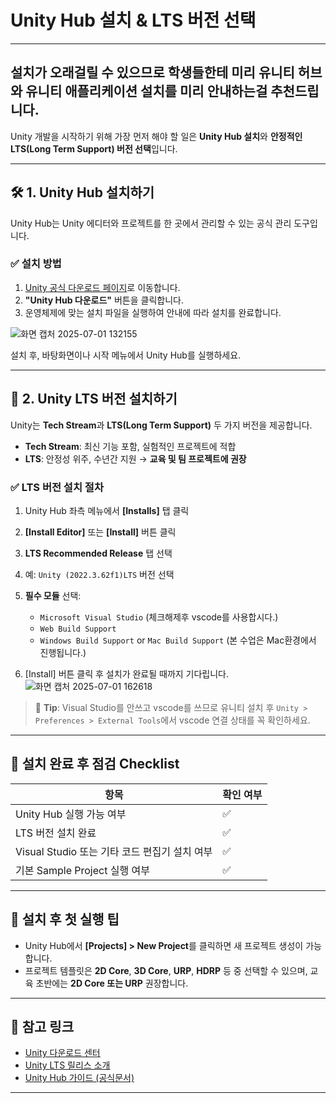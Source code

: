 # Unity Hub 설치 & LTS 버전 선택
---
설치가 오래걸릴 수 있으므로 학생들한테 미리 유니티 허브와 유니티 애플리케이션 설치를 미리 안내하는걸 추천드립니다.
---
Unity 개발을 시작하기 위해 가장 먼저 해야 할 일은 **Unity Hub 설치**와 **안정적인 LTS(Long Term Support) 버전 선택**입니다.

---

## 🛠️ 1. Unity Hub 설치하기

Unity Hub는 Unity 에디터와 프로젝트를 한 곳에서 관리할 수 있는 공식 관리 도구입니다.

### ✅ 설치 방법

1. [Unity 공식 다운로드 페이지](https://unity.com/download)로 이동합니다.
2. **"Unity Hub 다운로드"** 버튼을 클릭합니다.
3. 운영체제에 맞는 설치 파일을 실행하여 안내에 따라 설치를 완료합니다.

![화면 캡처 2025-07-01 132155](https://github.com/user-attachments/assets/eba44ee2-3ec5-46b9-9331-5d292374e8a5)

설치 후, 바탕화면이나 시작 메뉴에서 Unity Hub를 실행하세요.

---

## 🧩 2. Unity LTS 버전 설치하기

Unity는 **Tech Stream**과 **LTS(Long Term Support)** 두 가지 버전을 제공합니다.

- **Tech Stream**: 최신 기능 포함, 실험적인 프로젝트에 적합
- **LTS**: 안정성 위주, 수년간 지원 → **교육 및 팀 프로젝트에 권장**

### ✅ LTS 버전 설치 절차

1. Unity Hub 좌측 메뉴에서 **[Installs]** 탭 클릭
2. **[Install Editor]** 또는 **[Install]** 버튼 클릭
3. **LTS Recommended Release** 탭 선택
4. 예: `Unity (2022.3.62f1)LTS` 버전 선택
5. **필수 모듈** 선택:
   - `Microsoft Visual Studio` (체크해제후 vscode를 사용합시다.)
   - `Web Build Support`
   - `Windows Build Support` or `Mac Build Support` (본 수업은 Mac환경에서 진행됩니다.)

6. [Install] 버튼 클릭 후 설치가 완료될 때까지 기다립니다.
![화면 캡처 2025-07-01 162618](https://github.com/user-attachments/assets/8fd40033-3056-4e09-8277-1f4055f96cdd)




> 📌 **Tip**: Visual Studio를 안쓰고 vscode를 쓰므로 유니티 설치 후 `Unity > Preferences > External Tools`에서 vscode 연결 상태를 꼭 확인하세요.

---

## 🎯 설치 완료 후 점검 Checklist

| 항목 | 확인 여부 |
|------|-----------|
| Unity Hub 실행 가능 여부 | ✅ |
| LTS 버전 설치 완료 | ✅ |
| Visual Studio 또는 기타 코드 편집기 설치 여부 | ✅ |
| 기본 Sample Project 실행 여부 | ✅ |

---

## 🔧 설치 후 첫 실행 팁

- Unity Hub에서 **[Projects] > New Project**를 클릭하면 새 프로젝트 생성이 가능합니다.
- 프로젝트 템플릿은 **2D Core**, **3D Core**, **URP**, **HDRP** 등 중 선택할 수 있으며, 교육 초반에는 **2D Core 또는 URP** 권장합니다.

---

## 📎 참고 링크

- [Unity 다운로드 센터](https://unity.com/download)
- [Unity LTS 릴리스 소개](https://unity.com/releases/lts)
- [Unity Hub 가이드 (공식문서)](https://docs.unity3d.com/hub/manual/index.html)

---
